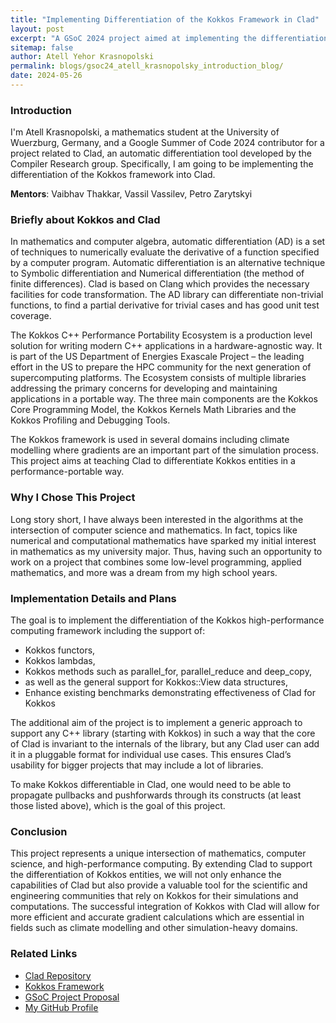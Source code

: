 ```yaml
---
title: "Implementing Differentiation of the Kokkos Framework in Clad"
layout: post
excerpt: "A GSoC 2024 project aimed at implementing the differentiation of the Kokkos framework into Clad"
sitemap: false
author: Atell Yehor Krasnopolski
permalink: blogs/gsoc24_atell_krasnopolsky_introduction_blog/
date: 2024-05-26
---
```


### Introduction

I'm Atell Krasnopolski, a mathematics student at the University of Wuerzburg, Germany, and a Google Summer of Code 2024 contributor for a project related to Clad, an automatic differentiation tool developed by the Compiler Research group. Specifically, I am going to be implementing the differentiation of the Kokkos framework into Clad. 

**Mentors**: Vaibhav Thakkar, Vassil Vassilev, Petro Zarytskyi

### Briefly about Kokkos and Clad

In mathematics and computer algebra, automatic differentiation (AD) is a set of techniques
to numerically evaluate the derivative of a function specified by a computer program.
Automatic differentiation is an alternative technique to Symbolic differentiation and Numerical
differentiation (the method of finite differences). Clad is based on Clang which provides the
necessary facilities for code transformation. The AD library can differentiate non-trivial
functions, to find a partial derivative for trivial cases and has good unit test coverage.

The Kokkos C++ Performance Portability Ecosystem is a production level solution for writing
modern C++ applications in a hardware-agnostic way. It is part of the US Department of
Energies Exascale Project – the leading effort in the US to prepare the HPC community for
the next generation of supercomputing platforms. The Ecosystem consists of multiple
libraries addressing the primary concerns for developing and maintaining applications in a
portable way. The three main components are the Kokkos Core Programming Model, the
Kokkos Kernels Math Libraries and the Kokkos Profiling and Debugging Tools.

The Kokkos framework is used in several domains including climate modelling where
gradients are an important part of the simulation process. This project aims at teaching Clad
to differentiate Kokkos entities in a performance-portable way.

### Why I Chose This Project

Long story short, I have always been interested in the algorithms at the intersection of computer science and mathematics. In fact, topics like numerical and computational mathematics have sparked my initial interest in mathematics as my university major. Thus, having such an opportunity to work on a project that combines some low-level programming, applied mathematics, and more was a dream from my high school years.

### Implementation Details and Plans

The goal is to implement the differentiation of the Kokkos high-performance computing
framework including the support of:

- Kokkos functors,
- Kokkos lambdas,
- Kokkos methods such as parallel_for, parallel_reduce and deep_copy,
- as well as the general support for Kokkos::View data structures,
- Enhance existing benchmarks demonstrating effectiveness of Clad for Kokkos

The additional aim of the project is to implement a generic approach to support any C++
library (starting with Kokkos) in such a way that the core of Clad is invariant to the internals
of the library, but any Clad user can add it in a pluggable format for individual use cases.
This ensures Clad’s usability for bigger projects that may include a lot of libraries.

To make Kokkos differentiable in Clad, one would need to be able to propagate pullbacks and
pushforwards through its constructs (at least those listed above), which is the goal of this project.

### Conclusion

This project represents a unique intersection of mathematics, computer science, and high-performance computing. By extending Clad to support the differentiation of Kokkos entities, we will not only enhance the capabilities of Clad but also provide a valuable tool for the scientific and engineering communities that rely on Kokkos for their simulations and computations. The successful integration of Kokkos with Clad will allow for more efficient and accurate gradient calculations which are essential in fields such as climate modelling and other simulation-heavy domains.

### Related Links

- [Clad Repository](https://github.com/vgvassilev/clad)
- [Kokkos Framework](https://kokkos.org/)
- [GSoC Project Proposal](https://summerofcode.withgoogle.com/media/user/7bacecfd1611/proposal/gAAAAABmU0YUILyYTMPRrcmjcv31gQbse1K2pvtrZjJbfFJ-BpANfpBikwSOTM52mNTLxKQeOP-rdhfyqu7KSO-pe74cM18zatTIu6VI4EJzPW8FgNbD8l4=.pdf)
- [My GitHub Profile](https://github.com/gojakuch)
